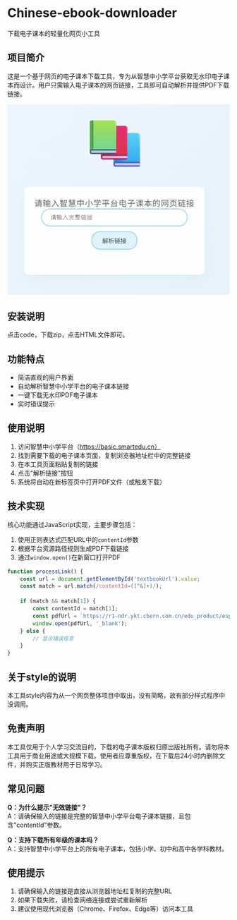 # Chinese-ebook-downloader
下载电子课本的轻量化网页小工具

## 项目简介

这是一个基于网页的电子课本下载工具，专为从智慧中小学平台获取无水印电子课本而设计。用户只需输入电子课本的网页链接，工具即可自动解析并提供PDF下载链接。

![工具界面截图](screenshot.png)

## 安装说明
点击code，下载zip，点击HTML文件即可。

## 功能特点

- 简洁直观的用户界面
- 自动解析智慧中小学平台的电子课本链接
- 一键下载无水印PDF电子课本
- 实时错误提示


## 使用说明

1. 访问智慧中小学平台（https://basic.smartedu.cn）
2. 找到需要下载的电子课本页面，复制浏览器地址栏中的完整链接
3. 在本工具页面粘贴复制的链接
4. 点击"解析链接"按钮
5. 系统将自动在新标签页中打开PDF文件（或触发下载）

## 技术实现

核心功能通过JavaScript实现，主要步骤包括：
1. 使用正则表达式匹配URL中的`contentId`参数
2. 根据平台资源路径规则生成PDF下载链接
3. 通过`window.open()`在新窗口打开PDF

```javascript
function processLink() {
    const url = document.getElementById('textbookUrl').value;
    const match = url.match(/contentId=([^&]+)/);
    
    if (match && match[1]) {
        const contentId = match[1];
        const pdfUrl = `https://r1-ndr.ykt.cbern.com.cn/edu_product/esp/assets_document/${contentId}.pkg/pdf.pdf`;
        window.open(pdfUrl, '_blank');
    } else {
        // 显示错误信息
    }
}
```

## 关于style的说明

本工具style内容为从一个网页整体项目中取出，没有简略，故有部分样式程序中没调用。

## 免责声明

本工具仅用于个人学习交流目的，下载的电子课本版权归原出版社所有。请勿将本工具用于商业用途或大规模下载。使用者应尊重版权，在下载后24小时内删除文件，并购买正版教材用于日常学习。

## 常见问题

**Q：为什么提示"无效链接"？**  
A：请确保输入的链接是完整的智慧中小学平台电子课本链接，且包含"contentId"参数。


**Q：支持下载所有年级的课本吗？**  
A：支持智慧中小学平台上的所有电子课本，包括小学、初中和高中各学科教材。


## 使用提示

1. 请确保输入的链接是直接从浏览器地址栏复制的完整URL
2. 如果下载失败，请检查网络连接或尝试重新解析
3. 建议使用现代浏览器（Chrome、Firefox、Edge等）访问本工具

